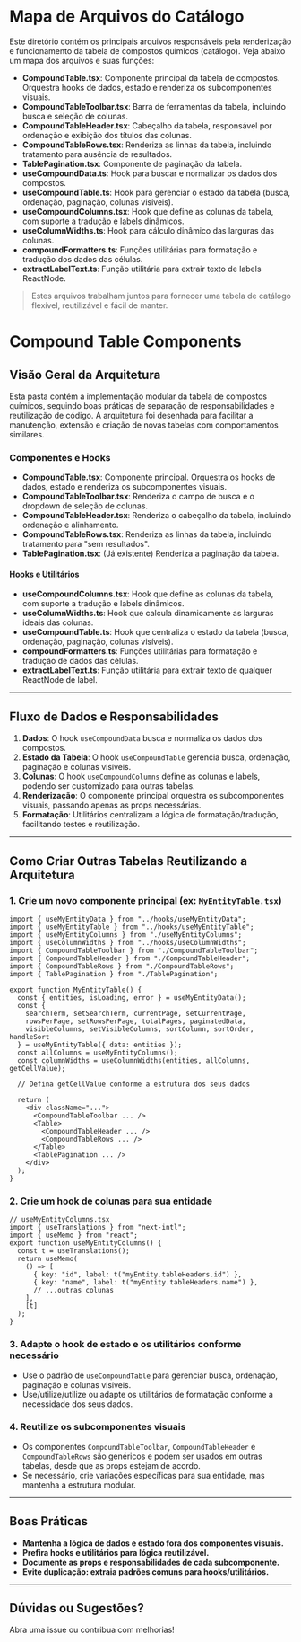 # Mapa de Arquivos do Catálogo

Este diretório contém os principais arquivos responsáveis pela renderização e funcionamento da tabela de compostos químicos (catálogo). Veja abaixo um mapa dos arquivos e suas funções:

- **CompoundTable.tsx**: Componente principal da tabela de compostos. Orquestra hooks de dados, estado e renderiza os subcomponentes visuais.
- **CompoundTableToolbar.tsx**: Barra de ferramentas da tabela, incluindo busca e seleção de colunas.
- **CompoundTableHeader.tsx**: Cabeçalho da tabela, responsável por ordenação e exibição dos títulos das colunas.
- **CompoundTableRows.tsx**: Renderiza as linhas da tabela, incluindo tratamento para ausência de resultados.
- **TablePagination.tsx**: Componente de paginação da tabela.
- **useCompoundData.ts**: Hook para buscar e normalizar os dados dos compostos.
- **useCompoundTable.ts**: Hook para gerenciar o estado da tabela (busca, ordenação, paginação, colunas visíveis).
- **useCompoundColumns.tsx**: Hook que define as colunas da tabela, com suporte a tradução e labels dinâmicos.
- **useColumnWidths.ts**: Hook para cálculo dinâmico das larguras das colunas.
- **compoundFormatters.ts**: Funções utilitárias para formatação e tradução dos dados das células.
- **extractLabelText.ts**: Função utilitária para extrair texto de labels ReactNode.

> Estes arquivos trabalham juntos para fornecer uma tabela de catálogo flexível, reutilizável e fácil de manter.

# Compound Table Components

## Visão Geral da Arquitetura

Esta pasta contém a implementação modular da tabela de compostos químicos, seguindo boas práticas de separação de responsabilidades e reutilização de código. A arquitetura foi desenhada para facilitar a manutenção, extensão e criação de novas tabelas com comportamentos similares.

### Componentes e Hooks

- **CompoundTable.tsx**: Componente principal. Orquestra os hooks de dados, estado e renderiza os subcomponentes visuais.
- **CompoundTableToolbar.tsx**: Renderiza o campo de busca e o dropdown de seleção de colunas.
- **CompoundTableHeader.tsx**: Renderiza o cabeçalho da tabela, incluindo ordenação e alinhamento.
- **CompoundTableRows.tsx**: Renderiza as linhas da tabela, incluindo tratamento para "sem resultados".
- **TablePagination.tsx**: (Já existente) Renderiza a paginação da tabela.

#### Hooks e Utilitários

- **useCompoundColumns.tsx**: Hook que define as colunas da tabela, com suporte a tradução e labels dinâmicos.
- **useColumnWidths.ts**: Hook que calcula dinamicamente as larguras ideais das colunas.
- **useCompoundTable.ts**: Hook que centraliza o estado da tabela (busca, ordenação, paginação, colunas visíveis).
- **compoundFormatters.ts**: Funções utilitárias para formatação e tradução de dados das células.
- **extractLabelText.ts**: Função utilitária para extrair texto de qualquer ReactNode de label.

---

## Fluxo de Dados e Responsabilidades

1. **Dados**: O hook `useCompoundData` busca e normaliza os dados dos compostos.
2. **Estado da Tabela**: O hook `useCompoundTable` gerencia busca, ordenação, paginação e colunas visíveis.
3. **Colunas**: O hook `useCompoundColumns` define as colunas e labels, podendo ser customizado para outras tabelas.
4. **Renderização**: O componente principal orquestra os subcomponentes visuais, passando apenas as props necessárias.
5. **Formatação**: Utilitários centralizam a lógica de formatação/tradução, facilitando testes e reutilização.

---

## Como Criar Outras Tabelas Reutilizando a Arquitetura

### 1. Crie um novo componente principal (ex: `MyEntityTable.tsx`)

```tsx
import { useMyEntityData } from "../hooks/useMyEntityData";
import { useMyEntityTable } from "../hooks/useMyEntityTable";
import { useMyEntityColumns } from "./useMyEntityColumns";
import { useColumnWidths } from "../hooks/useColumnWidths";
import { CompoundTableToolbar } from "./CompoundTableToolbar";
import { CompoundTableHeader } from "./CompoundTableHeader";
import { CompoundTableRows } from "./CompoundTableRows";
import { TablePagination } from "./TablePagination";

export function MyEntityTable() {
  const { entities, isLoading, error } = useMyEntityData();
  const {
    searchTerm, setSearchTerm, currentPage, setCurrentPage,
    rowsPerPage, setRowsPerPage, totalPages, paginatedData,
    visibleColumns, setVisibleColumns, sortColumn, sortOrder, handleSort
  } = useMyEntityTable({ data: entities });
  const allColumns = useMyEntityColumns();
  const columnWidths = useColumnWidths(entities, allColumns, getCellValue);

  // Defina getCellValue conforme a estrutura dos seus dados

  return (
    <div className="...">
      <CompoundTableToolbar ... />
      <Table>
        <CompoundTableHeader ... />
        <CompoundTableRows ... />
      </Table>
      <TablePagination ... />
    </div>
  );
}
```

### 2. Crie um hook de colunas para sua entidade

```tsx
// useMyEntityColumns.tsx
import { useTranslations } from "next-intl";
import { useMemo } from "react";
export function useMyEntityColumns() {
  const t = useTranslations();
  return useMemo(
    () => [
      { key: "id", label: t("myEntity.tableHeaders.id") },
      { key: "name", label: t("myEntity.tableHeaders.name") },
      // ...outras colunas
    ],
    [t]
  );
}
```

### 3. Adapte o hook de estado e os utilitários conforme necessário

- Use o padrão de `useCompoundTable` para gerenciar busca, ordenação, paginação e colunas visíveis.
- Use/utilize/utilize ou adapte os utilitários de formatação conforme a necessidade dos seus dados.

### 4. Reutilize os subcomponentes visuais

- Os componentes `CompoundTableToolbar`, `CompoundTableHeader` e `CompoundTableRows` são genéricos e podem ser usados em outras tabelas, desde que as props estejam de acordo.
- Se necessário, crie variações específicas para sua entidade, mas mantenha a estrutura modular.

---

## Boas Práticas

- **Mantenha a lógica de dados e estado fora dos componentes visuais.**
- **Prefira hooks e utilitários para lógica reutilizável.**
- **Documente as props e responsabilidades de cada subcomponente.**
- **Evite duplicação: extraia padrões comuns para hooks/utilitários.**

---

## Dúvidas ou Sugestões?

Abra uma issue ou contribua com melhorias!
